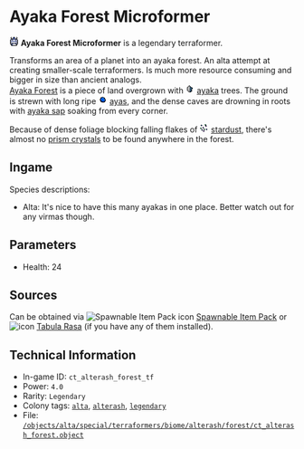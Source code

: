 # Ayaka Forest Microformer

<img src="https://raw.githubusercontent.com/Ceterai/Enternia/main/objects/alta/special/terraformers/biome/alterash/forest/icon.png" alt="Ayaka Forest Microformer icon" loading="lazy" width="auto" height="16px"/> **Ayaka Forest Microformer** is a legendary terraformer.

Transforms an area of a planet into an ayaka forest. An alta attempt at creating smaller-scale terraformers. Is much more resource consuming and bigger in size than ancient analogs.  
[Ayaka Forest](https://ceterai.github.io/MyEnternia/Wiki/AyakaForest) is a piece of land overgrown with <img src="https://raw.githubusercontent.com/Ceterai/Enternia/main/objects/biome/alterash/ayaka/ct_ayaka_tree.png" alt="Ayaka icon" loading="lazy" width="auto" height="16px"/> [ayaka](https://ceterai.github.io/MyEnternia/Wiki/Ayaka) trees. The ground is strewn with long ripe <img src="https://raw.githubusercontent.com/Ceterai/Enternia/main/items/generic/produce/ct_aya.png" alt="Aya icon" loading="lazy" width="auto" height="16px"/> [ayas](https://ceterai.github.io/MyEnternia/Wiki/Aya), and the dense caves are drowning in roots with [ayaka sap](https://ceterai.github.io/MyEnternia/Wiki/ayakasap) soaking from every corner.

Because of dense foliage blocking falling flakes of <img src="https://raw.githubusercontent.com/Ceterai/Enternia/main/items/generic/crafting/ct_stardust.png" alt="Stardust icon" loading="lazy" width="auto" height="16px"/> [stardust](https://ceterai.github.io/MyEnternia/Wiki/Stardust), there's almost no [prism crystals](https://ceterai.github.io/MyEnternia/Wiki/prismcrystals) to be found anywhere in the forest.

## Ingame

Species descriptions:

- Alta: It's nice to have this many ayakas in one place. Better watch out for any virmas though.

## Parameters

- Health: 24

## Sources

Can be obtained via <img src="https://raw.githubusercontent.com/Silverfeelin/Starbound-SpawnableItemPack/master/interface/sip/iconSmall.png" alt="Spawnable Item Pack icon" width="18" height="14"/> [Spawnable Item Pack](https://steamcommunity.com/sharedfiles/filedetails/?id=733665104) or <img src="https://steamuserimages-a.akamaihd.net/ugc/263843960696222713/3EC9A7C005541F7D577EBCB8C5736B4EFC9973D6/" alt="icon" width="8" height="12"/> [Tabula Rasa](https://community.playstarbound.com/resources/the-tabula-rasa.3222/) (if you have any of them installed).

## Technical Information

- In-game ID: `ct_alterash_forest_tf`
- Power: `4.0`
- Rarity: `Legendary`
- Colony tags: [`alta`](https://ceterai.github.io/MyEnternia/Wiki/Tags/Alta), [`alterash`](https://ceterai.github.io/MyEnternia/Wiki/Tags/Alterash), [`legendary`](https://ceterai.github.io/MyEnternia/Wiki/Tags/Legendary)
- File: [`/objects/alta/special/terraformers/biome/alterash/forest/ct_alterash_forest.object`](https://github.com/Ceterai/Enternia/blob/main/objects/alta/special/terraformers/biome/alterash/forest/ct_alterash_forest.object)

